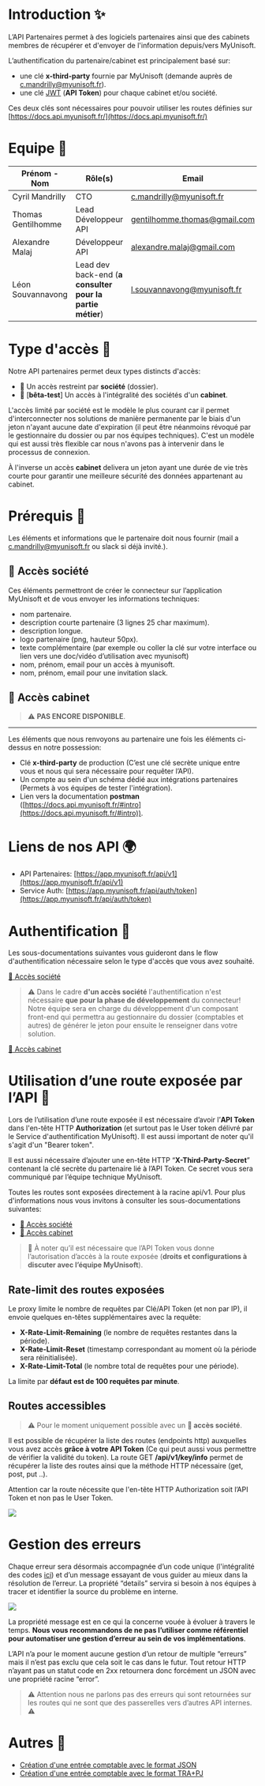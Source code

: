 # Introduction ✨
L’API Partenaires permet à des logiciels partenaires ainsi que des cabinets membres de récupérer et d'envoyer de l'information depuis/vers MyUnisoft.

L’authentification du partenaire/cabinet est principalement basé sur:
- une clé **x-third-party** fournie par MyUnisoft (demande auprès de [c.mandrilly@myunisoft.fr](c.mandrilly@myunisoft.fr)).
- une clé [JWT](https://jwt.io/) (**API Token**) pour chaque cabinet et/ou société.

Ces deux clés sont nécessaires pour pouvoir utiliser les routes définies sur [https://docs.api.myunisoft.fr/](https://docs.api.myunisoft.fr/)

# Equipe 👥

| Prénom - Nom | Rôle(s) | Email |
| --- | --- | --- |
| Cyril Mandrilly | CTO | [c.mandrilly@myunisoft.fr](c.mandrilly@myunisoft.fr) |
| Thomas Gentilhomme | Lead Développeur API | [gentilhomme.thomas@gmail.com](gentilhomme.thomas@gmail.com) |
| Alexandre Malaj | Développeur API | [alexandre.malaj@gmail.com](alexandre.malaj@gmail.com) |
| Léon Souvannavong | Lead dev back-end (**a consulter pour la partie métier**) | [l.souvannavong@myunisoft.fr](l.souvannavong@myunisoft.fr) |

# Type d'accès 🔬
Notre API partenaires permet deux types distincts d'accès:

- 🔸 Un accès restreint par **société** (dossier).
- 🔹 [**bêta-test**] Un accès à l'intégralité des sociétés d'un **cabinet**.

L'accès limité par société est le modèle le plus courant car il permet d'interconnecter nos solutions de manière permanente par le biais d'un jeton n'ayant aucune date d'expiration (il peut être néanmoins révoqué par le gestionnaire du dossier ou par nos équipes techniques). C'est un modèle qui est aussi très flexible car nous n'avons pas à intervenir dans le processus de connexion.

À l'inverse un accès **cabinet** delivera un jeton ayant une durée de vie très courte pour garantir une meilleure sécurité des données appartenant au cabinet.

# Prérequis 👀

Les éléments et informations que le partenaire doit nous fournir (mail a [c.mandrilly@myunisoft.fr](c.mandrilly@myunisoft.fr) ou slack si déjà invité.).

## 🔸 Accès société

Ces éléments permettront de créer le connecteur sur l’application MyUnisoft et de vous envoyer les informations techniques: 

- nom partenaire.
- description courte partenaire (3 lignes 25 char maximum).
- description longue.
- logo partenaire (png, hauteur 50px).
- texte complémentaire (par exemple ou coller la clé sur votre interface ou lien vers une doc/vidéo d’utilisation avec myunisoft)
- nom, prénom, email pour un accès à myunisoft.
- nom, prénom, email pour une invitation slack.

## 🔹 Accès cabinet

> ⚠️ **PAS ENCORE DISPONIBLE**.

---

Les éléments que nous renvoyons au partenaire une fois les éléments ci-dessus en notre possession:

- Clé **x-third-party** de production (C’est une clé secrète unique entre vous et nous qui sera nécessaire pour requêter l’API).
- Un compte au sein d'un schéma dédié aux intégrations partenaires (Permets à vos équipes de tester l'intégration).
- Lien vers la documentation **postman** ([https://docs.api.myunisoft.fr/#intro](https://docs.api.myunisoft.fr/#intro)).

# Liens de nos API 🌍

- API Partenaires: [https://app.myunisoft.fr/api/v1](https://app.myunisoft.fr/api/v1)
- Service Auth: [https://app.myunisoft.fr/api/auth/token](https://app.myunisoft.fr/api/auth/token)

# Authentification 🔐

Les sous-documentations suivantes vous guideront dans le flow d'authentification nécessaire selon le type d'accès que vous avez souhaité.

[🔸 Accès société](./docs/auth/societe.md)
> ⚠️ Dans le cadre **d'un accès société** l'authentification n'est nécessaire **que pour la phase de développement** du connecteur! Notre équipe sera en charge du développement d'un composant front-end qui permettra au gestionnaire du dossier (comptables et autres) de générer le jeton pour ensuite le renseigner dans votre solution.

[🔹 Accès cabinet](./docs/auth/cabinet.md)

# Utilisation d’une route exposée par l’API 🚀

Lors de l’utilisation d’une route exposée il est nécessaire d’avoir l’**API Token** dans l'en-tête HTTP **Authorization** (et surtout pas le User token délivré par le Service d'authentification MyUnisoft). Il est aussi important de noter qu'il s'agit d'un "Bearer token".

Il est aussi nécessaire d’ajouter une en-tête HTTP “**X-Third-Party-Secret**” contenant la clé secrète du partenaire lié à l’API Token. Ce secret vous sera communiqué par l’équipe technique MyUnisoft.

Toutes les routes sont exposées directement à la racine api/v1. Pour plus d'informations nous vous invitons à consulter les sous-documentations suivantes:

- [🔸 Accès société](./docs/endpoints/societe.md)
- [🔹 Accès cabinet](./docs/endpoints/cabinet.md)

> 👀 À noter qu’il est nécessaire que l’API Token vous donne l’autorisation d’accès à la route exposée (**droits et configurations à discuter avec l’équipe MyUnisoft**).

## Rate-limit des routes exposées

Le proxy limite le nombre de requêtes par Clé/API Token (et non par IP), il envoie quelques en-têtes supplémentaires avec la requête:

- **X-Rate-Limit-Remaining** (le nombre de requêtes restantes dans la période).
- **X-Rate-Limit-Reset** (timestamp correspondant au moment où la période sera réinitialisée).
- **X-Rate-Limit-Total** (le nombre total de requêtes pour une période).

La limite par **défaut est de 100 requêtes par minute**.

## Routes accessibles

> ⚠️ Pour le moment uniquement possible avec un **🔸 accès société**.

Il est possible de récupérer la liste des routes (endpoints http) auxquelles vous avez accès **grâce à votre API Token** (Ce qui peut aussi vous permettre de vérifier la validité du token). La route GET **/api/v1/key/info** permet de récupérer la liste des routes ainsi que la méthode HTTP nécessaire (get, post, put ..).

Attention car la route nécessite que l'en-tête HTTP Authorization soit l’API Token et non pas le User Token.

![](./docs/images/key_info.PNG)

# Gestion des erreurs
Chaque erreur sera désormais accompagnée d’un code unique (l'intégralité des codes [ici](./docs/error_codes.md)) et d’un message essayant de vous guider au mieux dans la résolution de l’erreur. La propriété “details” servira si besoin à nos équipes à tracer et identifier la source du problème en interne.

![](./docs/images/erreur_api_exemple.PNG)

La propriété message est en ce qui la concerne vouée à évoluer à travers le temps. **Nous vous recommandons de ne pas l’utiliser comme référentiel pour automatiser une gestion d’erreur au sein de vos implémentations**.

L’API n’a pour le moment aucune gestion d’un retour de multiple “erreurs” mais il n’est pas exclu que cela soit le cas dans le futur. Tout retour HTTP n’ayant pas un statut code en 2xx retournera donc forcément un JSON avec une propriété racine “error”.

> ⚠️ Attention nous ne parlons pas des erreurs qui sont retournées sur les routes qui ne sont que des passerelles vers d’autres API internes. ⚠️

# Autres 📌

- [Création d'une entrée comptable avec le format JSON](./docs/entry_json.md)
- [Création d'une entrée comptable avec le format TRA+PJ](./docs/entry_tra.md)

